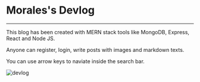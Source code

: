 # Morales's Devlog

---

This blog has been created with MERN stack tools like MongoDB, Express, React and Node JS.

Anyone can register, login, write posts with images and markdown texts.

You can use arrow keys to naviate inside the search bar.

![devlog](https://user-images.githubusercontent.com/67190756/130057198-838480a7-1f65-45f7-bb3e-e0a4d1169464.png)

